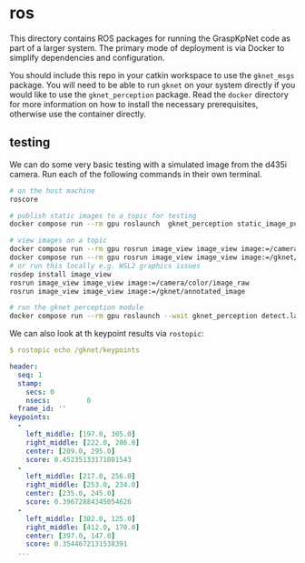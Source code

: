 # ros

This directory contains ROS packages for running the GraspKpNet code as part of a larger system.
The primary mode of deployment is via Docker to simplify dependencies and configuration.

You should include this repo in your catkin workspace to use the `gknet_msgs` package.
You will need to be able to run `gknet` on your system directly if you would like to use the `gknet_perception` package.
Read the `docker` directory for more information on how to install the necessary prerequisites, otherwise use the container directly.

## testing

We can do some very basic testing with a simulated image from the d435i camera.
Run each of the following commands in their own terminal.

```bash
# on the host machine
roscore

# publish static images to a topic for testing
docker compose run --rm gpu roslaunch  gknet_perception static_image_publisher.launch

# view images on a topic
docker compose run --rm gpu rosrun image_view image_view image:=/camera/color/image_raw
docker compose run --rm gpu rosrun image_view image_view image:=/gknet/annotated_image
# or run this locally e.g. WSL2 graphics issues
rosdep install image_view
rosrun image_view image_view image:=/camera/color/image_raw
rosrun image_view image_view image:=/gknet/annotated_image

# run the gknet perception module
docker compose run --rm gpu roslaunch --wait gknet_perception detect.launch
```

We can also look at th keypoint results via `rostopic`:

```yaml
$ rostopic echo /gknet/keypoints

header:
  seq: 1
  stamp:
    secs: 0
    nsecs:         0
  frame_id: ''
keypoints:
  -
    left_middle: [197.0, 305.0]
    right_middle: [222.0, 286.0]
    center: [209.0, 295.0]
    score: 0.45235133171081543
  -
    left_middle: [217.0, 256.0]
    right_middle: [253.0, 234.0]
    center: [235.0, 245.0]
    score: 0.39672884345054626
  -
    left_middle: [382.0, 125.0]
    right_middle: [412.0, 170.0]
    center: [397.0, 147.0]
    score: 0.3544672131538391
  ...
```
